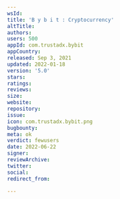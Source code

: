 ```yaml
---
wsId: 
title: 'B y b i t : Cryptocurrency'
altTitle: 
authors: 
users: 500
appId: com.trustadx.bybit
appCountry: 
released: Sep 3, 2021
updated: 2022-01-18
version: '5.0'
stars: 
ratings: 
reviews: 
size: 
website: 
repository: 
issue: 
icon: com.trustadx.bybit.png
bugbounty: 
meta: ok
verdict: fewusers
date: 2022-06-22
signer: 
reviewArchive: 
twitter: 
social: 
redirect_from: 

---
```


